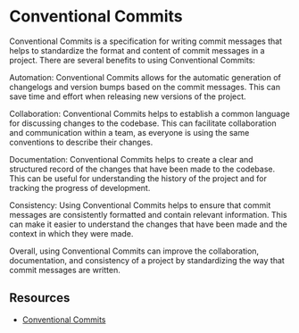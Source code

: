 # Conventional Commits

Conventional Commits is a specification for writing commit messages that helps to standardize the format and content of commit messages in a project. There are several benefits to using Conventional Commits:

Automation: Conventional Commits allows for the automatic generation of changelogs and version bumps based on the commit messages. This can save time and effort when releasing new versions of the project.

Collaboration: Conventional Commits helps to establish a common language for discussing changes to the codebase. This can facilitate collaboration and communication within a team, as everyone is using the same conventions to describe their changes.

Documentation: Conventional Commits helps to create a clear and structured record of the changes that have been made to the codebase. This can be useful for understanding the history of the project and for tracking the progress of development.

Consistency: Using Conventional Commits helps to ensure that commit messages are consistently formatted and contain relevant information. This can make it easier to understand the changes that have been made and the context in which they were made.

Overall, using Conventional Commits can improve the collaboration, documentation, and consistency of a project by standardizing the way that commit messages are written.

## Resources

-   [Conventional Commits](https://www.conventionalcommits.org/en/v1.0.0/)
